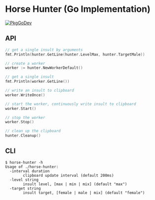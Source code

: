 # Horse Hunter (Go Implementation)

[![PkgGoDev](https://pkg.go.dev/badge/github.com/forewing/horse-hunter)](https://pkg.go.dev/github.com/forewing/horse-hunter)

## API

```go
// get a single insult by arguments
fmt.Println(hunter.GetLine(hunter.LevelMax, hunter.TargetMale))

// create a worker
worker := hunter.NewWorkerDefault()

// get a single insult
fmt.Println(worker.GetLine())

// write an insult to clipboard
worker.WriteOnce()

// start the worker, continuously write insult to clipboard
worker.Start()

// stop the worker
worker.Stop()

// clean up the clipboard
hunter.Cleanup()
```

## CLI

```
$ horse-hunter -h
Usage of ./horse-hunter:
  -interval duration
        clipboard update interval (default 200ms)
  -level string
        insult level, [max | min | mix] (default "max")
  -target string
        insult target, [female | male | mix] (default "female")
```
